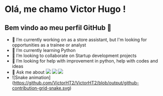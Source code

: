 # Olá, me chamo Victor Hugo ! 
## Bem vindo ao meu perfil GitHub 👋
- 🔭 I’m currently working on as a store assistant, but I'm looking for opportunities as a trainee or analyst
- 🌱 I’m currently learning Python
- 👯 I’m looking to collaborate on Startup development projects
- 🤔 I’m looking for help with improvement in python, help with codes and ideas
- 💬 Ask me about <a href="https://www.linkedin.com/in/victor-hugo-rodrigues-b10507248" target="_blank"><img loading="lazy" src="https://img.shields.io/badge/-LinkedIn-%230077B5?style=for-the-badge&logo=linkedin&logoColor=white" target="_blank"></a>  <a href="https://instagram.com/vic_hugo2002" target="_blank"><img loading="lazy" src="https://img.shields.io/badge/-Instagram-%23E4405F?style=for-the-badge&logo=instagram&logoColor=white" target="_blank"></a> <a href="https://www.twitch.tv/vitint2002_" target="_blank"><img loading="lazy" src="https://img.shields.io/badge/Twitch-9146FF?style=for-the-badge&logo=twitch&logoColor=white" target="_blank"></a>
- ![Snake animation] (https://github.com/VictorHT2/VictorHT2/blob/output/github-contribution-grid-snake.svg)


 


          
<!--
**VictorHT2/VictorHT2** is a ✨ _special_ ✨ repository because its `README.md` (this file) appears on your GitHub profile.

Here are some ideas to get you started:


          


- 💬 Ask me about ...
- 📫 How to reach me: ...
- 😄 Pronouns: ...
- ⚡ Fun fact: ...
-->
